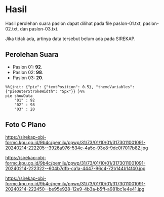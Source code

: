 # Hasil

Hasil perolehan suara paslon dapat dilihat pada file paslon-01.txt, paslon-02.txt, dan paslon-03.txt.

Jika tidak ada, artinya data tersebut belum ada pada SIREKAP.

## Perolehan Suara

 * Paslon 01: **92**.
 * Paslon 02: **98**.
 * Paslon 03: **20**.

```mermaid
%%{init: {"pie": {"textPosition": 0.5}, "themeVariables": {"pieOuterStrokeWidth": "5px"}} }%%
pie showData
    "01" : 92
    "02" : 98
    "03" : 20
```
## Foto C Plano

https://sirekap-obj-formc.kpu.go.id/9b4c/pemilu/ppwp/31/73/01/10/01/3173011001091-20240214-222205--3926a976-534c-4a5c-93e8-9dc0f7017b82.jpg

https://sirekap-obj-formc.kpu.go.id/9b4c/pemilu/ppwp/31/73/01/10/01/3173011001091-20240214-222322--604b7dfb-ca1a-4447-96c4-72b144b14f40.jpg

https://sirekap-obj-formc.kpu.go.id/9b4c/pemilu/ppwp/31/73/01/10/01/3173011001091-20240214-222450--be95e928-12e9-4b3a-b5ff-a981bc1e4e41.jpg
